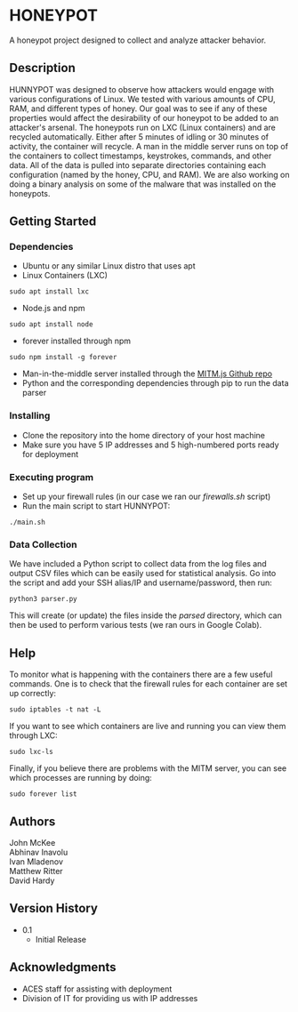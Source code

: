 # HONEYPOT

A honeypot project designed to collect and analyze attacker behavior. 

## Description

HUNNYPOT was designed to observe how attackers would engage with various configurations of Linux. We tested with various amounts of CPU, RAM, and different types of honey. Our goal was to see if any of these properties would affect the desirability of our honeypot to be added to an attacker's arsenal. The honeypots run on LXC (Linux containers) and are recycled automatically. Either after 5 minutes of idling or 30 minutes of activity, the container will recycle. A man in the middle server runs on top of the containers to collect timestamps, keystrokes, commands, and other data. All of the data is pulled into separate directories containing each configuration (named by the honey, CPU, and RAM). We are also working on doing a binary analysis on some of the malware that was installed on the honeypots.  

## Getting Started

### Dependencies

* Ubuntu or any similar Linux distro that uses apt
* Linux Containers (LXC)
```
sudo apt install lxc
```
* Node.js and npm
```
sudo apt install node
```
* forever installed through npm
```
sudo npm install -g forever
```
* Man-in-the-middle server installed through the [MITM.js Github repo](https://github.com/UMD-ACES/MITM)
* Python and the corresponding dependencies through pip to run the data parser

### Installing

* Clone the repository into the home directory of your host machine
* Make sure you have 5 IP addresses and 5 high-numbered ports ready for deployment

### Executing program

* Set up your firewall rules (in our case we ran our *firewalls.sh* script)
* Run the main script to start HUNNYPOT: 
```
./main.sh
```

### Data Collection

We have included a Python script to collect data from the log files and output CSV files which can be easily used for statistical analysis. Go into the script and add your SSH alias/IP and username/password, then run:
```
python3 parser.py
```
This will create (or update) the files inside the *parsed* directory, which can then be used to perform various tests (we ran ours in Google Colab). 

## Help

To monitor what is happening with the containers there are a few useful commands. One is to check that the firewall rules for each container are set up correctly: 
```
sudo iptables -t nat -L
```
If you want to see which containers are live and running you can view them through LXC:
```
sudo lxc-ls
```
Finally, if you believe there are problems with the MITM server, you can see which processes are running by doing: 
```
sudo forever list
```

## Authors

John McKee  
Abhinav Inavolu  
Ivan Mladenov  
Matthew Ritter  
David Hardy  

## Version History

* 0.1
    * Initial Release

## Acknowledgments

* ACES staff for assisting with deployment
* Division of IT for providing us with IP addresses
